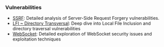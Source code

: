 ### Vulnerabilities

- [SSRF](./ssrf/README.md): Detailed analysis of Server-Side Request Forgery vulnerabilities.
- [LFI ~ Directory Transversal](./lfi/README.md): Deep dive into Local File Inclusion and directory traversal vulnerabilities
- [WebSocket](./WebSockets/README.md): Detailed exploration of WebSocket security issues and exploitation techniques 
